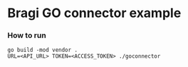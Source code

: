 # Bragi GO connector example

### How to run

```
go build -mod vendor .
URL=<API_URL> TOKEN=<ACCESS_TOKEN> ./goconnector
```
